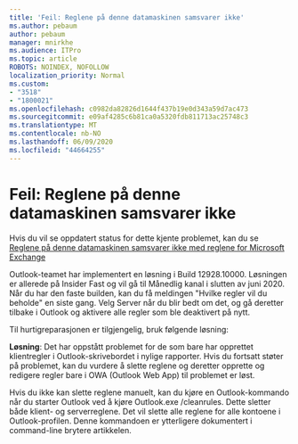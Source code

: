 ```yaml
---
title: 'Feil: Reglene på denne datamaskinen samsvarer ikke'
ms.author: pebaum
author: pebaum
manager: mnirkhe
ms.audience: ITPro
ms.topic: article
ROBOTS: NOINDEX, NOFOLLOW
localization_priority: Normal
ms.custom:
- "3518"
- "1800021"
ms.openlocfilehash: c0982da82826d1644f437b19e0d343a59d7ac473
ms.sourcegitcommit: e09af4285c6b81ca0a5320fdb811713ac25748c3
ms.translationtype: MT
ms.contentlocale: nb-NO
ms.lasthandoff: 06/09/2020
ms.locfileid: "44664255"
---
```

# <a name="error-the-rules-on-this-computer-do-not-match"></a>Feil: Reglene på denne datamaskinen samsvarer ikke

Hvis du vil se oppdatert status for dette kjente problemet, kan du se [Reglene på denne datamaskinen samsvarer ikke med reglene for Microsoft Exchange](https://support.office.com/article/d032e037-b224-429e-b325-633afde9b5f0)

Outlook-teamet har implementert en løsning i Build 12928.10000. Løsningen er allerede på Insider Fast og vil gå til Månedlig kanal i slutten av juni 2020. Når du har den faste builden, kan du få meldingen "Hvilke regler vil du beholde" en siste gang. Velg Server når du blir bedt om det, og gå deretter tilbake i Outlook og aktivere alle regler som ble deaktivert på nytt.

Til hurtigreparasjonen er tilgjengelig, bruk følgende løsning:

**Løsning**: Det har oppstått problemet for de som bare har opprettet klientregler i Outlook-skrivebordet i nylige rapporter. Hvis du fortsatt støter på problemet, kan du vurdere å slette reglene og deretter opprette og redigere regler bare i OWA (Outlook Web App) til problemet er løst.

Hvis du ikke kan slette reglene manuelt, kan du kjøre en Outlook-kommando når du starter Outlook ved å kjøre Outlook.exe /cleanrules. Dette sletter både klient- og serverreglene. Det vil slette alle reglene for alle kontoene i Outlook-profilen. Denne kommandoen er ytterligere dokumentert i command-line brytere artikkelen.

